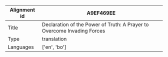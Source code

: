 |Alignment id | A9EF469EE
| --- | --- 
|Title | Declaration of the Power of Truth: A Prayer to Overcome Invading Forces 
|Type | translation
|Languages | ['en', 'bo']